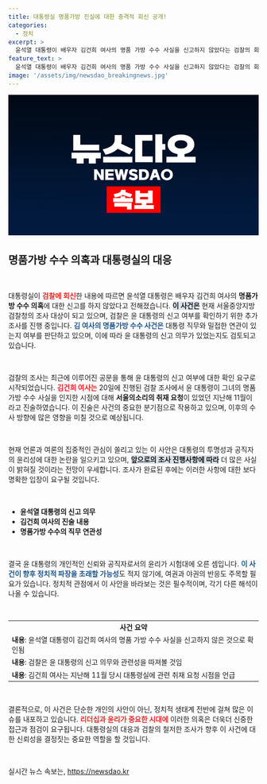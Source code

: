 ```yaml
---
title: 대통령실 명품가방 진실에 대한 충격적 회신 공개!
categories:
  - 정치
excerpt: >
  윤석열 대통령이 배우자 김건희 여사의 명품 가방 수수 사실을 신고하지 않았다는 검찰의 회신이 논란을 일으키고 있습니다. 검찰은 신고 의무 여부를 검토 중이며, 사건의 여파는 정치권을 흔들고 있습니다. 클릭해 자세한 내용을 확인하세요!
feature_text: >
  윤석열 대통령이 배우자 김건희 여사의 명품 가방 수수 사실을 신고하지 않았다는 검찰의 회신이 논란을 일으키고 있습니다. 검찰은 신고 의무 여부를 검토 중이며, 사건의 여파는 정치권을 흔들고 있습니다. 클릭해 자세한 내용을 확인하세요!
image: '/assets/img/newsdao_breakingnews.jpg'
---
```


<p><img src="/assets/img/newsdao_breakingnews.jpg" alt="ranknews 속보" /></p>

<h2 data-ke-size="size26">명품가방 수수 의혹과 대통령실의 대응</h2>

<p data-ke-size="size16">&nbsp;</p>

<p>대통령실이 <b><span style="color: #ee2323;">검찰에 회신</span></b>한 내용에 따르면 윤석열 대통령은 배우자 김건희 여사의 <b>명품가방 수수 의혹</b>에 대한 신고를 하지 않았다고 전해졌습니다. <b><span style="background-color: #21538527;">이 사건은</span></b> 현재 서울중앙지방검찰청의 조사 대상이 되고 있으며, 검찰은 윤 대통령의 신고 여부를 확인하기 위한 추가 조사를 진행 중입니다. <b><span style="color: #1a5490;">김 여사의 명품가방 수수 사건은</span></b> 대통령 직무와 밀접한 연관이 있는지 여부를 판단하고 있으며, 이에 따라 윤 대통령의 신고 의무가 있었는지도 검토되고 있습니다.</p>

<p data-ke-size="size16">&nbsp;</p>

<p>검찰의 조사는 최근에 이루어진 공문을 통해 윤 대통령의 신고 여부에 대한 확인 요구로 시작되었습니다. <b><span style="color: #ee2323;">김건희 여사는</span></b> 20일에 진행된 검찰 조사에서 윤 대통령이 그녀의 명품 가방 수수 사실을 인지한 시점에 대해 <b>서울의소리의 취재 요청</b>이 있었던 지난해 11월이라고 진술하였습니다. 이 진술은 사건의 중요한 분기점으로 작용하고 있으며, 이후의 수사 방향에 많은 영향을 미칠 것으로 예상됩니다.</p>

<p data-ke-size="size16">&nbsp;</p>

<p>현재 언론과 여론의 집중적인 관심이 쏠리고 있는 이 사안은 대통령의 투명성과 공직자의 윤리성에 대한 논란을 일으키고 있으며, <b><span style="background-color: #21538527;">앞으로의 조사 진행사항에 따라</span></b> 더 많은 사실이 밝혀질 것이라는 전망이 우세합니다. 조사가 완료된 후에는 이러한 사항에 대한 보다 명확한 입장이 요구될 것입니다.</p>

<p data-ke-size="size16">&nbsp;</p>

<ul>
  <li><b>윤석열 대통령의 신고 의무</b></li>
  <li><b>김건희 여사의 진술 내용</b></li>
  <li><b>명품가방 수수의 직무 연관성</b></li>
</ul>

<p data-ke-size="size16">&nbsp;</p>

<p>결국 윤 대통령의 개인적인 신뢰와 공직자로서의 윤리가 시험대에 오른 셈입니다. <b><span style="color: #1a5490;">이 사건이 향후 정치적 파장을 초래할 가능성</span></b>도 적지 않기에, 여권과 야권의 반응도 주목할 필요가 있습니다. 정치적 관점에서 이 사안을 바라보는 것은 필수적이며, 각기 다른 해석이 나올 수 있습니다. </p>

<p data-ke-size="size16">&nbsp;</p>

<table>
  <tr>
    <td style="text-align: center; height: 17px;"><b>사건 요약</b></td>
  </tr>
  <tr>
    <td><b>내용</b>: 윤석열 대통령이 김건희 여사의 명품 가방 수수 사실을 신고하지 않은 것으로 확인됨</td>
  </tr>
  <tr>
    <td><b>내용</b>: 검찰은 윤 대통령의 신고 의무와 관련성을 따져볼 것임</td>
  </tr>
  <tr>
    <td><b>내용</b>: 김건희 여사는 지난해 11월 당시 대통령실에 관련 취재 요청 시점을 언급</td>
  </tr>
</table>

<p data-ke-size="size16">&nbsp;</p>

<p>결론적으로, 이 사건은 단순한 개인의 사안이 아닌, 정치적 생태계 전반에 걸쳐 많은 이슈를 내포하고 있습니다. <b><span style="color: #ee2323;">리더십과 윤리가 중요한 시대에</span></b> 이러한 의혹은 더욱더 신중한 접근과 점검이 요구됩니다. 대통령실의 대응과 검찰의 철저한 조사가 향후 이 사건에 대한 신뢰성을 결정짓는 중요한 역할을 할 것입니다. </p>

<p data-ke-size="size16">&nbsp;</p>
실시간 뉴스 속보는, <a href="https://newsdao.kr" rel="dofollow">https://newsdao.kr</a>


